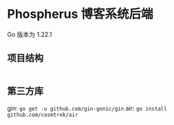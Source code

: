# Phospherus 博客系统后端

Go 版本为 1.22.1

## 项目结构

```shell

```

## 第三方库

gin: `go get -u github.com/gin-gonic/gin`
air: `go install github.com/cosmtrek/air`
